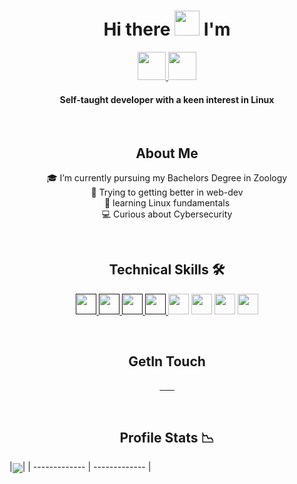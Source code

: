 <h1 align="center"> Hi there <img src="https://media.giphy.com/media/hvRJCLFzcasrR4ia7z/giphy.gif" width="40px"> I'm </h2>

<p align="center">
<a href="#">
    <img height="45px" src="https://img.shields.io/badge/-P%20R%20I%20T%20A%20M-blue?style=for-the-badge" alt="">
<img height="45px"  src="https://img.shields.io/badge/-B%20E%20R%20A-pink?style=for-the-badge" alt="">

</a>

<h4 align="center"> Self-taught developer with a keen interest in Linux</h4>
</p>

<br>

<h2 align="center">About Me</h3>

<p align="center">
🎓 I’m currently pursuing my Bachelors Degree in Zoology <br>
🌱 Trying to getting better in web-dev <br>
🐧 learning Linux fundamentals <br>
💻 Curious about Cybersecurity
</p>

<br>

<h2 align="center"> Technical Skills 🛠 </h2> 
<p align="center">
<a href="">
    <img width="33px" src="https://upload.wikimedia.org/wikipedia/commons/6/6a/JavaScript-logo.png" alt="">
</a>
<a href="">
    <img width="33px" src="https://www.w3.org/html/logo/downloads/HTML5_Badge_512.png" alt="">
</a>
<a href="">
    <img width="33px" src="https://cdn.jsdelivr.net/gh/devicons/devicon@latest/icons/css3/css3-plain.svg"alt="">
</a>
<a href="">
    <img width="33px" src="https://cdn.jsdelivr.net/gh/devicons/devicon/icons/sass/sass-original.svg" />
</a>

<img width="33px"  src="https://cdn.jsdelivr.net/gh/devicons/devicon/icons/git/git-original.svg" />

 <img width="33px"  src="https://cdn.jsdelivr.net/gh/devicons/devicon/icons/linux/linux-original.svg" />

  <img width="33px" src="https://cdn.jsdelivr.net/gh/devicons/devicon/icons/apache/apache-original.svg" />

   <img width="33px"  src="https://cdn.jsdelivr.net/gh/devicons/devicon/icons/bash/bash-original.svg" />
</p>

<br>

<h2 align="center">GetIn Touch</h3>
<p align="center">
<a href="">
    <img src="https://img.shields.io/badge/-Potfolio-%23ff6685?style=for-the-badge&logo=Opsgenie" alt="">
</a>
<a href="">
    <img src="https://img.shields.io/badge/-LINKEDIN-blue?style=for-the-badge&logo=linkedin" alt="">
</a>
<a href="">
    <img src="https://img.shields.io/badge/-GitHub-black?style=for-the-badge&logo=GitHub" alt="">
</a>
<a href="">
    <img src="https://img.shields.io/badge/-GitLab-%23f7ea86?style=for-the-badge&logo=GitLab"alt="">
</a>
<a href="">
    <img src="https://img.shields.io/badge/-Instagram-%23FCAF45%20?style=for-the-badge&logo=instagram" alt="">
</a>
<a href="">
    <img src="https://img.shields.io/badge/-Twitter-skyblue%20?style=for-the-badge&logo=twitter" alt="">
</a>
<a href="">
    <img src="https://img.shields.io/badge/-dev-black?style=for-the-badge&logo=dev.to" alt="">
</a>

</p>

<br>

<h2 align="center">Profile Stats  📉</h2>

|<img align="center" src="https://github-readme-stats.vercel.app/api?username=pritambera2000&count_private=true&show_icons=true&theme=buefy&hide_border=true" alt=""><img align="center" src="https://github-readme-stats.vercel.app/api/top-langs/?username=pritambera2000&layout=compact&theme=buefy&hide_border=true">|
| ------------- | ------------- | 
